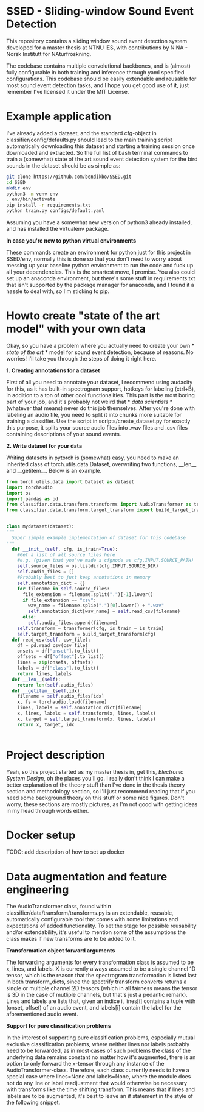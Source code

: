 # SSED - Sliding-window Sound Event Detection

This repository contains a sliding window sound event detection system developed for a master thesis at NTNU IES, with contributions by NINA - Norsk Institutt for NAturfroskning.

The codebase contains multiple convolutional backbones, and is (almost) fully configurable in both training and inference through yaml specified configurations.
This codebase should be easily extendable and reusable for most sound event detection tasks, and I hope you get good use of it, just remember I've licensed it under the MIT License.

# Example application

I've already added a dataset, and the standard cfg-object in classifier/config/defaults.py should lead to the main training script automatically downloading this dataset and starting a training session once downloaded and extracted. So the full list of bash terminal commands to train a (somewhat) state of the art sound event detection system for the bird sounds in the dataset should be as simple as:

```bash
git clone https://github.com/bendikbo/SSED.git
cd SSED
mkdir env
python3 -m venv env
. env/bin/activate
pip install -r requirements.txt
python train.py configs/default.yaml
```
Assuming you have a somewhat new version of python3 already installed, and has installed the virtualenv package.

**In case you're new to python virtual environments**

These commands create an environment for python just for this project in SSED/env, normally this is done so that you don't need to worry about messing up your baseline python environment to run the code and fuck up all your dependencies. This is the smartest move, I promise. You also could set up an anaconda environment, but there's some stuff in requirements.txt that isn't supported by the package manager for anaconda, and I found it a hassle to deal with, so I'm sticking to pip.

# Howto create "state of the art model" with your own data

Okay, so you have a problem where you actually need to create your own * *state of the art* * model for sound event detection, because of reasons. No worries! I'll take you through the steps of doing it right here.

**1. Creating annotations for a dataset**

First of all you need to annotate your dataset, I recommend using audacity for this, as it has built-in spectrogram support, hotkeys for labeling (ctrl+B), in addition to a ton of other cool functionalities. This part is the most boring part of your job, and it's probably not weird that * *data scientists* * (whatever that means) never do this job themselves. After you're done with labeling an audio file, you need to split it into chunks more suitable for training a classifier. Use the script in scripts/create_dataset.py for exactly this purpose, it splits your source audio files into .wav files and .csv files containing descriptions of your sound events.

**2. Write dataset for your data**

Writing datasets in pytorch is (somewhat) easy, you need to make an inherited class of torch.utils.data.Dataset, overwriting two functions, \_\_len\_\_ and \_\_getitem\_\_. Below is an example.
```python
from torch.utils.data import Dataset as dataset
import torchaudio
import os
import pandas as pd
from classifier.data.transform.transforms import AudioTransformer as transformer
from classifier.data.transform.target_transform import build_target_transform


class mydataset(dataset):
"""
  Super simple example implementation of dataset for this codebase
"""
  def __init__(self, cfg, is_train=True):
    #Get a list of all source files here
    #e.g. (given that you've made a cfgnode as cfg.INPUT.SOURCE_PATH)
    self.source_files = os.listdir(cfg.INPUT.SOURCE_DIR)
    self.audio_files = []
    #Probably best to just keep annotations in memory
    self.annotation_dict = {}
    for filename in self.source_files:
      file_extension = filename.split(".")[-1].lower()
      if file_extension == "csv":
        wav_name = filename.splie(".")[0].lower() + ".wav"
        self.annotation_dict[wav_name] = self.read_csv(filename)
      else:
        self.audio_files.append(filename)
    self.transform = transformer(cfg, is_train = is_train)
    self.target_transform = build_target_transform(cfg)
  def read_csv(self, csv_file):
    df = pd.read_csv(csv_file)
    onsets = df["onset"].to_list()
    offsets = df["offset"].to_list()
    lines = zip(onsets, offsets)
    labels = df["class"].to_list()
    return lines, labels
  def __len__(self):
    return len(self.audio_files)
  def __getitem__(self,idx):
    filename = self.audio_files[idx]
    x, fs = torchaudio.load(filename)
    lines, labels = self.annotation_dict[filename]
    x, lines, labels = self.transform(x, lines, labels)
    x, target = self.target_transform(x, lines, labels)
    return x, target, idx
    
```


# Project description

Yeah, so this project started as my master thesis in, get this, *Electronic System Design*, oh the places you'll go. I really don't think I can make a better explanation of the theory stuff than I've done in the thesis theory section and methodology section, so I'll just recommend reading that if you need some background theory on this stuff or some nice figures. Don't worry, these sections are mostly pictures, as I'm not good with getting ideas in my head through words either.


# Docker setup

TODO: add description of how to set up docker

# Data augmentation and feature engineering

The AudioTransformer class, found within classifier/data/transform/transforms.py is an extendable, reusable, automatically configurable tool that comes with some limitations and expectations of added functionality. To set the stage for possible reusability and/or extendability, it's useful to mention some of the assumptions the class makes if new transforms are to be added to it.

**Transformation object forward arguments**

The forwarding arguments for every transformation class is assumed to be x, lines, and labels. X is currently always assumed to be a single channel 1D tensor, which is the reason that the spectrogram transformation is listed last in both transform_dicts, since the spectrify transform converts returns a single or multiple channel 2D tensors (which in all fairness means the tensor is 3D in the case of mutliple channels, but that's just a pedantic remark). Lines and labels are lists that, given an indice i, lines[i] contains a tuple with (onset, offset) of an audio event, and labels[i] contain the label for the aforementioned audio event.

**Support for pure classification problems**

In the interest of supporting pure classification problems, especially mutual exclusive classification problems, where neither lines nor labels probably need to be forwarded, as in most cases of such problems the class of the underlying data remains constant no matter how it's augmented, there is an option to only forward the x-tensor through any instance of the AudioTransformer-class. Therefore, each class currently needs to have a special case where lines=None and labels=None, where the module does not do any line or label readjustment that would otherwise be necessary with transforms like the time shifting transform. This means that if lines and labels are to be augmented, it's best to leave an if statement in the style of the following snippet.
